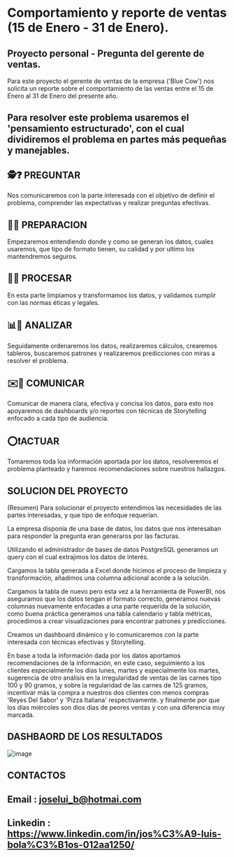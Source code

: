 # Comportamiento y reporte de ventas (15 de Enero - 31 de Enero).

## Proyecto personal - Pregunta del gerente de ventas.
Para este proyecto el gerente de ventas de la empresa ('Blue Cow') nos solicita un reporte sobre el comportamiento de las ventas entre el 15 de Enero al 31 de Enero del presente año.

## Para resolver este problema usaremos el 'pensamiento estructurado', con el cual dividiremos el problema en partes más pequeñas y manejables.

## 🕵️❓ PREGUNTAR
Nos comunicaremos con la parte interesada con el objetivo de definir el problema, comprender las expectativas y realizar preguntas efectivas.

## 🤔💭 PREPARACION
Empezaremos entendiendo donde y como se generan los datos, cuales usaremos, que tipo de formato tienen, su calidad y por ultimo los mantendremos seguros.

## 🧽🫧 PROCESAR
En esta parte limpiamos y transformamos los datos, y validamos cumplir con las normas éticas y legales.

## 📊📐 ANALIZAR
Seguidamente ordenaremos los datos, realizaremos cálculos, crearemos tableros, buscaremos patrones y realizaremos predicciones con miras a resolver el problema.

## ✉️💬 COMUNICAR
Comunicar de manera clara, efectiva y concisa los datos, para esto nos apoyaremos de dashboards y/o reportes con técnicas de Storytelling enfocado a cada tipo de audiencia.

## ⭕❗ACTUAR
Tomaremos toda loa información aportada por los datos, resolveremos el problema planteado y haremos recomendaciones sobre nuestros hallazgos.

## SOLUCION DEL PROYECTO

(Resumen) Para solucionar el proyecto entendimos las necesidades de las partes interesadas, y que tipo de enfoque requerían.

La empresa disponía de una base de datos, los datos que nos interesaban para responder la pregunta eran generaros por las facturas.

Utilizando el administrador de bases de datos PostgreSQL generamos un query con el cual extrajimos los datos de interés.

Cargamos la tabla generada a Excel donde hicimos el proceso de limpieza y transformación, añadimos una columna adicional acorde a la solución.

Cargamos la tabla de nuevo pero esta vez a la herramienta de PowerBI, nos aseguramos que los datos tengan el formato correcto, generamos nuevas columnas nuevamente enfocadas a una parte requerida de la solución, como buena práctica generamos una tabla calendario y tabla métricas, procedimos a crear visualizaciones para encontrar 
patrones y predicciones.

Creamos un dashboard dinámico y lo comunicaremos con la parte interesada con técnicas efectivas y Storytelling.

En base a toda la información dada por los datos aportamos recomendaciones de la información, en este caso, seguimiento a los clientes especialmente los días lunes, martes y especialmente los martes, sugerencia de otro análisis en la irregularidad de ventas de las carnes tipo 100 y 90 gramos, y sobre la regularidad de las carnes de 125 gramos, incentivar más la compra a nuestros dos clientes con menos compras 'Reyes Del Sabor' y 'Pizza Italiana' respectivamente. y finalmente por que los días miércoles son dios días de peores ventas y con una diferencia muy marcada.
  
## DASHBAORD DE LOS RESULTADOS

![image](https://user-images.githubusercontent.com/123767857/215192211-222e6879-5b80-4731-8732-1ef900d93f21.png)


## CONTACTOS

## Email : joselui_b@hotmai.com
## Linkedin : https://www.linkedin.com/in/jos%C3%A9-luis-bola%C3%B1os-012aa1250/
